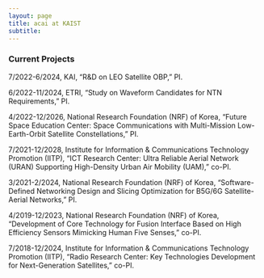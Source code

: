 ```yaml
---
layout: page
title: acai at KAIST
subtitle: 
---
```


### Current Projects


7/2022-6/2024,   KAI, “R&D on LEO Satellite OBP,” PI.


6/2022-11/2024,   ETRI, “Study on Waveform Candidates for NTN Requirements,” PI.


4/2022-12/2026,   National Research Foundation (NRF) of Korea, “Future Space Education Center: Space Communications with Multi-Mission Low-Earth-Orbit Satellite Constellations,” PI.


7/2021-12/2028,   Institute for Information & Communications Technology Promotion (IITP), “ICT Research Center: Ultra Reliable Aerial Network (URAN) Supporting High-Density Urban Air Mobility (UAM),” co-PI.


3/2021-2/2024,    National Research Foundation (NRF) of Korea, “Software-Defined Networking Design and Slicing Optimization for B5G/6G Satellite-Aerial Networks,” PI.


4/2019-12/2023,   National Research Foundation (NRF) of Korea, “Development of Core Technology for Fusion Interface Based on High Efficiency Sensors Mimicking Human Five Senses,” co-PI.  


7/2018-12/2024,   Institute for Information & Communications Technology Promotion (IITP), “Radio Research Center: Key Technologies Development for Next-Generation Satellites,” co-PI.
